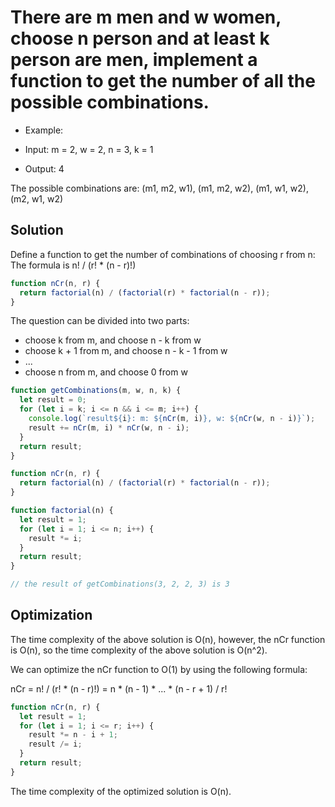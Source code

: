 # There are m men and w women, choose n person and at least k person are men, implement a function to get the number of all the possible combinations.

- Example:

- Input: m = 2, w = 2, n = 3, k = 1

- Output: 4

The possible combinations are:
(m1, m2, w1), (m1, m2, w2), (m1, w1, w2), (m2, w1, w2)

## Solution

Define a function to get the number of combinations of choosing r from n:
The formula is n! / (r! \* (n - r)!)

```javascript
function nCr(n, r) {
  return factorial(n) / (factorial(r) * factorial(n - r));
}
```

The question can be divided into two parts:

- choose k from m, and choose n - k from w
- choose k + 1 from m, and choose n - k - 1 from w
- ...
- choose n from m, and choose 0 from w

```javascript
function getCombinations(m, w, n, k) {
  let result = 0;
  for (let i = k; i <= n && i <= m; i++) {
    console.log(`result${i}: m: ${nCr(m, i)}, w: ${nCr(w, n - i)}`);
    result += nCr(m, i) * nCr(w, n - i);
  }
  return result;
}

function nCr(n, r) {
  return factorial(n) / (factorial(r) * factorial(n - r));
}

function factorial(n) {
  let result = 1;
  for (let i = 1; i <= n; i++) {
    result *= i;
  }
  return result;
}

// the result of getCombinations(3, 2, 2, 3) is 3
```

## Optimization

The time complexity of the above solution is O(n), however, the nCr function is O(n), so the time complexity of the above solution is O(n^2).

We can optimize the nCr function to O(1) by using the following formula:

nCr = n! / (r! \* (n - r)!) = n \* (n - 1) \* ... \* (n - r + 1) / r!

```javascript
function nCr(n, r) {
  let result = 1;
  for (let i = 1; i <= r; i++) {
    result *= n - i + 1;
    result /= i;
  }
  return result;
}
```

The time complexity of the optimized solution is O(n).
